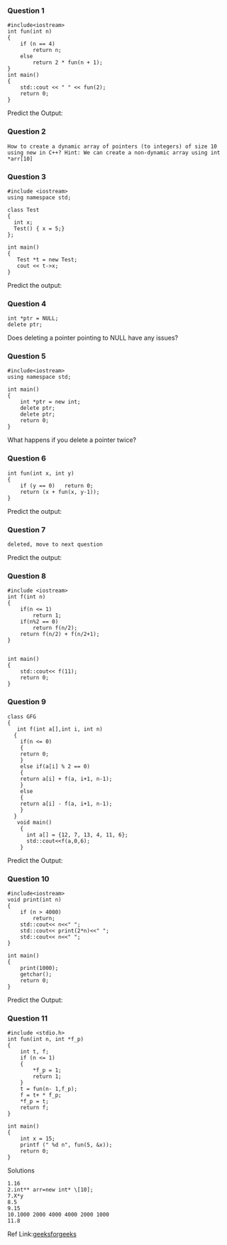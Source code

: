 ### Question 1
```
#include<iostream>
int fun(int n)
{
	if (n == 4)
		return n;
	else
		return 2 * fun(n + 1);
}
int main()
{
	std::cout << " " << fun(2);
	return 0;
}
```
Predict the Output:
### Question 2
```
How to create a dynamic array of pointers (to integers) of size 10 using new in C++? Hint: We can create a non-dynamic array using int *arr[10]
```
### Question 3
```
#include <iostream>
using namespace std;
 
class Test 
{
  int x;
  Test() { x = 5;}
};
 
int main()
{
   Test *t = new Test;
   cout << t->x;
}
```
Predict the output:
### Question 4
```
int *ptr = NULL;
delete ptr; 
```
Does deleting a pointer pointing to NULL have any issues? 
### Question 5
```
#include<iostream>
using namespace std;
 
int main()
{
    int *ptr = new int;
    delete ptr;
    delete ptr;
    return 0;
}
```
What happens if you delete a pointer twice? 
### Question 6
```
int fun(int x, int y)
{
    if (y == 0)   return 0;
    return (x + fun(x, y-1));
}
```
Predict the output:
### Question 7
```
deleted, move to next question 
```
Predict the output:
### Question 8
```
#include <iostream>
int f(int n)
{
    if(n <= 1)
        return 1;
    if(n%2 == 0)
        return f(n/2);
    return f(n/2) + f(n/2+1);
}
 
 
int main()
{
    std::cout<< f(11);
    return 0;
}
```
### Question 9
```
class GFG
{
   int f(int a[],int i, int n)
  {
    if(n <= 0)
    {
    return 0;
    }
    else if(a[i] % 2 == 0)
    {
    return a[i] + f(a, i+1, n-1);
    }
    else 
    {
    return a[i] - f(a, i+1, n-1);
    }
  }
   void main()
    {
      int a[] = {12, 7, 13, 4, 11, 6};
      std::cout<<f(a,0,6);
    }
```
Predict the Output:
### Question 10
```
#include<iostream>
void print(int n)
{
    if (n > 4000)
        return;
    std::cout<< n<<" ";
    std::cout<< print(2*n)<<" ";
    std::cout<< n<<" ";
}
 
int main()
{
    print(1000);
    getchar();
    return 0;
}
```
Predict the Output:
### Question 11
```
#include <stdio.h>
int fun(int n, int *f_p)
{
    int t, f;
    if (n <= 1)
    {
        *f_p = 1;
        return 1;
    }
    t = fun(n- 1,f_p);
    f = t+ * f_p;
    *f_p = t;
    return f;
}
 
int main()
{
    int x = 15;
    printf (" %d n", fun(5, &x));
    return 0;
}
```

Solutions
```
1.16
2.int** arr=new int* \[10];
7.X*y
8.5
9.15
10.1000 2000 4000 4000 2000 1000
11.8
```
Ref Link:[geeksforgeeks](https://www.geeksforgeeks.org/algorithms-gq/recursion-gq/)
